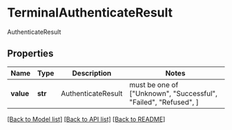 # TerminalAuthenticateResult

AuthenticateResult

## Properties
Name | Type | Description | Notes
------------ | ------------- | ------------- | -------------
**value** | **str** | AuthenticateResult |  must be one of ["Unknown", "Successful", "Failed", "Refused", ]

[[Back to Model list]](../README.md#documentation-for-models) [[Back to API list]](../README.md#documentation-for-api-endpoints) [[Back to README]](../README.md)


